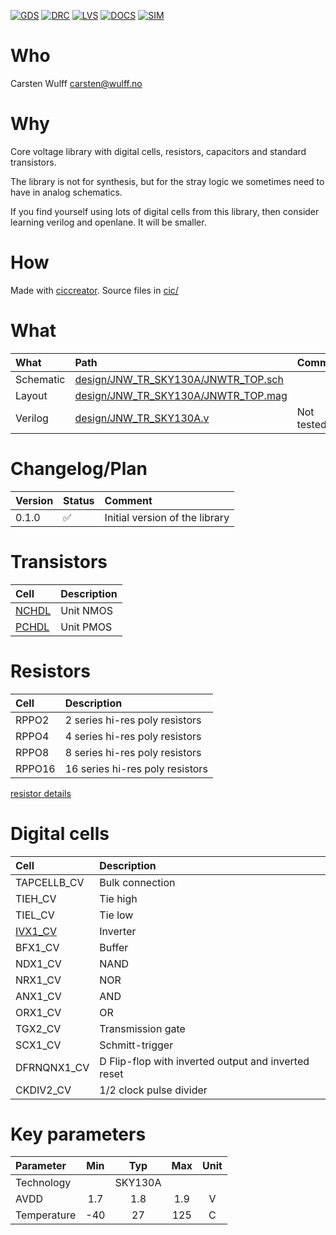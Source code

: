 

[![GDS](../../actions/workflows/gds.yaml/badge.svg)](../../actions/workflows/gds.yaml)
[![DRC](../../actions/workflows/drc.yaml/badge.svg)](../../actions/workflows/drc.yaml)
[![LVS](../../actions/workflows/lvs.yaml/badge.svg)](../../actions/workflows/lvs.yaml)
[![DOCS](../../actions/workflows/docs.yaml/badge.svg)](../../actions/workflows/docs.yaml)
[![SIM](../../actions/workflows/sim.yaml/badge.svg)](../../actions/workflows/sim.yaml)

# Who
Carsten Wulff carsten@wulff.no

# Why
Core voltage library with digital cells, resistors, capacitors and standard
transistors.

The library is not for synthesis, but for the stray logic we sometimes need to
have in analog schematics. 

If you find yourself using lots of digital cells from this library, then
consider learning verilog and openlane. It will be smaller.

# How
 Made with [ciccreator](https://github.com/wulffern/ciccreator). Source files in
 [cic/](cic/)

# What

| What      | Path                                                                       | Comment    |
|:----------|:---------------------------------------------------------------------------|:-----------|
| Schematic | [design/JNW_TR_SKY130A/JNWTR_TOP.sch](design/JNW_TR_SKY130A/JNWTR_TOP.sch) |            |
| Layout    | [design/JNW_TR_SKY130A/JNWTR_TOP.mag](design/JNW_TR_SKY130A/JNWTR_TOP.mag) |            |
| Verilog   | [design/JNW_TR_SKY130A.v](design/JNW_TR_SKY130A.v)                         | Not tested |


# Changelog/Plan

| Version | Status             | Comment                        |
|:--------|:-------------------|:-------------------------------|
| 0.1.0   | :white_check_mark: | Initial version of the library |


# Transistors

| Cell                               | Description |
|:-----------------------------------|:------------|
| [NCHDL](sim/JNWTR_NCHDL/README.md) | Unit NMOS   |
| [PCHDL](sim/JNWTR_PCHDL/README.md) | Unit PMOS   |


# Resistors

| Cell   | Description                     |
|:-------|:--------------------------------|
| RPPO2  | 2 series hi-res poly resistors  |
| RPPO4  | 4 series hi-res poly resistors  |
| RPPO8  | 8 series hi-res poly resistors  |
| RPPO16 | 16 series hi-res poly resistors |

[resistor details](sim/RPPO/README.md)
 
# Digital cells

| Cell                             | Description                                         |
|:---------------------------------|:----------------------------------------------------|
| TAPCELLB_CV                      | Bulk connection                                     |
| TIEH_CV                          | Tie high                                            |
| TIEL_CV                          | Tie low                                             |
| [IVX1_CV](sim/IVX1_CV/README.md) | Inverter                                            |
| BFX1_CV                          | Buffer                                              |
| NDX1_CV                          | NAND                                                |
| NRX1_CV                          | NOR                                                 |
| ANX1_CV                          | AND                                                 |
| ORX1_CV                          | OR                                                  |
| TGX2_CV                          | Transmission gate                                   |
| SCX1_CV                          | Schmitt-trigger                                     |
| DFRNQNX1_CV                      | D Flip-flop with inverted output and inverted reset |
| CKDIV2_CV                        | 1/2 clock pulse divider                             |


# Key parameters

| Parameter   | Min | Typ     | Max | Unit |
|:------------|:---:|:-------:|:---:|:----:|
| Technology  |     | SKY130A |     |      |
| AVDD        | 1.7 | 1.8     | 1.9 | V    |
| Temperature | -40 | 27      | 125 | C    |


